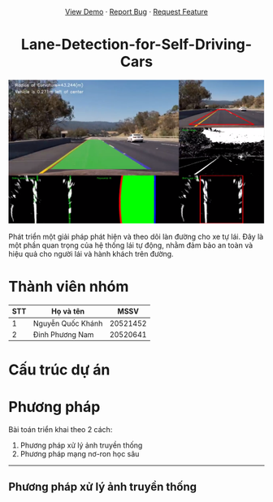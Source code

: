 <a name="readme-top"></a>
<div align="center">
  <p align="center">
    <a href="https://www.youtube.com/channel/UCKaMI0RBxF26f6j0Q8RRyTw">View Demo</a>
    ·
    <a href="https://github.com/nqkhanh2002/Lane-Detection-for-Self-Driving-Cars/issues">Report Bug</a>
    ·
    <a href="https://github.com/nqkhanh2002/Lane-Detection-for-Self-Driving-Cars/pulls">Request Feature</a>
  </p>
</div>

<h1 align="center">Lane-Detection-for-Self-Driving-Cars</h1>
<img src="Image_Resrouces\intro_readme.png"> <br>

Phát triển một giải pháp phát hiện và theo dõi làn đường cho xe tự lái. Đây là một phần quan trọng của hệ thống lái tự động, nhằm đảm bảo an toàn và hiệu quả cho người lái và hành khách trên đường.
# Thành viên nhóm 
| STT | Họ và tên | MSSV |
|-------|-------|-------|
| 1 | Nguyễn Quốc Khánh | 20521452 |
| 2 | Đinh Phương Nam | 20520641 |
# Cấu trúc dự án
# Phương pháp
Bài toán triển khai theo 2 cách:
1. Phương pháp xử lý ảnh truyền thống
2. Phương pháp mạng nơ-ron học sâu
------- 
## Phương pháp xử lý ảnh truyền thống
